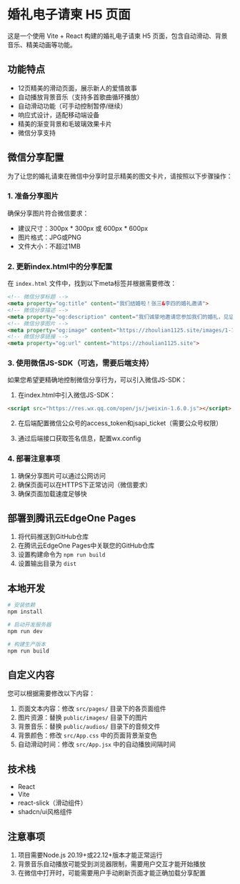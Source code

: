 # 婚礼电子请柬 H5 页面

这是一个使用 Vite + React 构建的婚礼电子请柬 H5 页面，包含自动滑动、背景音乐、精美动画等功能。

## 功能特点

- 12页精美的滑动页面，展示新人的爱情故事
- 自动播放背景音乐（支持多首歌曲循环播放）
- 自动滑动功能（可手动控制暂停/继续）
- 响应式设计，适配移动端设备
- 精美的渐变背景和毛玻璃效果卡片
- 微信分享支持

## 微信分享配置

为了让您的婚礼请柬在微信中分享时显示精美的图文卡片，请按照以下步骤操作：

### 1. 准备分享图片

确保分享图片符合微信要求：
- 建议尺寸：300px * 300px 或 600px * 600px
- 图片格式：JPG或PNG
- 文件大小：不超过1MB

### 2. 更新index.html中的分享配置

在 `index.html` 文件中，找到以下meta标签并根据需要修改：

```html
<!-- 微信分享标题 -->
<meta property="og:title" content="我们结婚啦！张三&李四的婚礼邀请">
<!-- 微信分享描述 -->
<meta property="og:description" content="我们诚挚地邀请您参加我们的婚礼，见证我们人生中最重要的时刻。">
<!-- 微信分享图片 -->
<meta property="og:image" content="https://zhoulian1125.site/images/1-1.jpg">
<!-- 微信分享链接 -->
<meta property="og:url" content="https://zhoulian1125.site">
```

### 3. 使用微信JS-SDK（可选，需要后端支持）

如果您希望更精确地控制微信分享行为，可以引入微信JS-SDK：

1. 在index.html中引入微信JS-SDK：
```html
<script src="https://res.wx.qq.com/open/js/jweixin-1.6.0.js"></script>
```

2. 在后端配置微信公众号的access_token和jsapi_ticket（需要公众号权限）

3. 通过后端接口获取签名信息，配置wx.config

### 4. 部署注意事项

1. 确保分享图片可以通过公网访问
2. 确保页面可以在HTTPS下正常访问（微信要求）
3. 确保页面加载速度足够快

## 部署到腾讯云EdgeOne Pages

1. 将代码推送到GitHub仓库
2. 在腾讯云EdgeOne Pages中关联您的GitHub仓库
3. 设置构建命令为 `npm run build`
4. 设置输出目录为 `dist`

## 本地开发

```bash
# 安装依赖
npm install

# 启动开发服务器
npm run dev

# 构建生产版本
npm run build
```

## 自定义内容

您可以根据需要修改以下内容：

1. 页面文本内容：修改 `src/pages/` 目录下的各页面组件
2. 图片资源：替换 `public/images/` 目录下的图片
3. 背景音乐：替换 `public/audios/` 目录下的音频文件
4. 背景颜色：修改 `src/App.css` 中的页面背景渐变色
5. 自动滑动时间：修改 `src/App.jsx` 中的自动播放间隔时间

## 技术栈

- React
- Vite
- react-slick（滑动组件）
- shadcn/ui风格组件

## 注意事项

1. 项目需要Node.js 20.19+或22.12+版本才能正常运行
2. 背景音乐自动播放可能受到浏览器限制，需要用户交互才能开始播放
3. 在微信中打开时，可能需要用户手动刷新页面才能正确加载分享配置